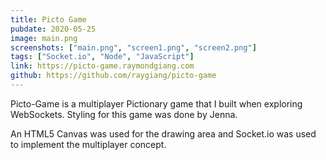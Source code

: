 ```yaml
---
title: Picto Game
pubdate: 2020-05-25
image: main.png
screenshots: ["main.png", "screen1.png", "screen2.png"]
tags: ["Socket.io", "Node", "JavaScript"]
link: https://picto-game.raymondgiang.com
github: https://github.com/raygiang/picto-game
---
```


Picto-Game is a multiplayer Pictionary game that I built when exploring WebSockets. Styling for this game was done by Jenna.

An HTML5 Canvas was used for the drawing area and Socket.io was used to implement the multiplayer concept.